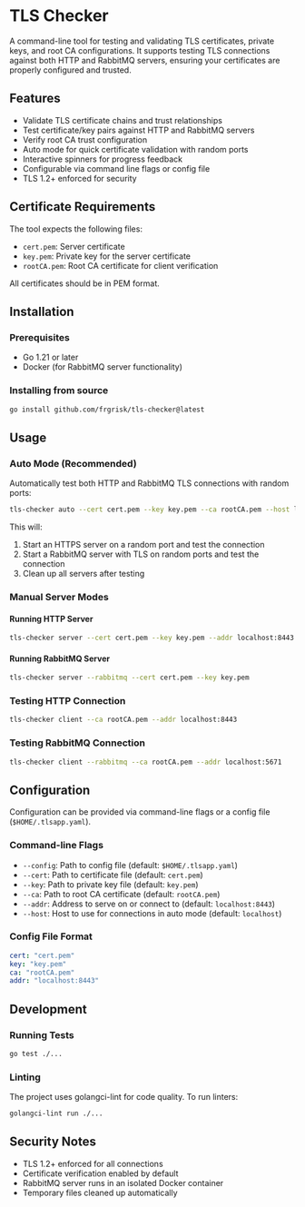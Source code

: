 # TLS Checker

A command-line tool for testing and validating TLS certificates, private keys, and root CA configurations. It supports testing TLS connections against both HTTP and RabbitMQ servers, ensuring your certificates are properly configured and trusted.

## Features

- Validate TLS certificate chains and trust relationships
- Test certificate/key pairs against HTTP and RabbitMQ servers
- Verify root CA trust configuration
- Auto mode for quick certificate validation with random ports
- Interactive spinners for progress feedback
- Configurable via command line flags or config file
- TLS 1.2+ enforced for security

## Certificate Requirements

The tool expects the following files:

- `cert.pem`: Server certificate
- `key.pem`: Private key for the server certificate
- `rootCA.pem`: Root CA certificate for client verification

All certificates should be in PEM format.

## Installation

### Prerequisites

- Go 1.21 or later
- Docker (for RabbitMQ server functionality)

### Installing from source

```bash
go install github.com/frgrisk/tls-checker@latest
```

## Usage

### Auto Mode (Recommended)

Automatically test both HTTP and RabbitMQ TLS connections with random ports:

```bash
tls-checker auto --cert cert.pem --key key.pem --ca rootCA.pem --host localhost
```

This will:

1. Start an HTTPS server on a random port and test the connection
2. Start a RabbitMQ server with TLS on random ports and test the connection
3. Clean up all servers after testing

### Manual Server Modes

#### Running HTTP Server

```bash
tls-checker server --cert cert.pem --key key.pem --addr localhost:8443
```

#### Running RabbitMQ Server

```bash
tls-checker server --rabbitmq --cert cert.pem --key key.pem
```

### Testing HTTP Connection

```bash
tls-checker client --ca rootCA.pem --addr localhost:8443
```

### Testing RabbitMQ Connection

```bash
tls-checker client --rabbitmq --ca rootCA.pem --addr localhost:5671
```

## Configuration

Configuration can be provided via command-line flags or a config file (`$HOME/.tlsapp.yaml`).

### Command-line Flags

- `--config`: Path to config file (default: `$HOME/.tlsapp.yaml`)
- `--cert`: Path to certificate file (default: `cert.pem`)
- `--key`: Path to private key file (default: `key.pem`)
- `--ca`: Path to root CA certificate (default: `rootCA.pem`)
- `--addr`: Address to serve on or connect to (default: `localhost:8443`)
- `--host`: Host to use for connections in auto mode (default: `localhost`)

### Config File Format

```yaml
cert: "cert.pem"
key: "key.pem"
ca: "rootCA.pem"
addr: "localhost:8443"
```

## Development

### Running Tests

```bash
go test ./...
```

### Linting

The project uses golangci-lint for code quality. To run linters:

```bash
golangci-lint run ./...
```

## Security Notes

- TLS 1.2+ enforced for all connections
- Certificate verification enabled by default
- RabbitMQ server runs in an isolated Docker container
- Temporary files cleaned up automatically
